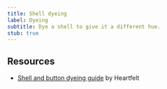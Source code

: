 ```yaml
---
title: Shell dyeing
label: Dyeing
subtitle: Dye a shell to give it a different hue.
stub: true
---
```


## Resources

- [Shell and button dyeing guide](https://docs.google.com/document/d/1vLaHPhMj83HL8de6UA13DazW20tc9pKwSPCpqA2xKN0) by Heartfelt
